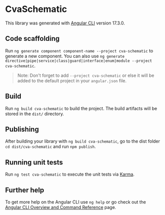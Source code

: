# CvaSchematic

This library was generated with [Angular CLI](https://github.com/angular/angular-cli) version 17.3.0.

## Code scaffolding

Run `ng generate component component-name --project cva-schematic` to generate a new component. You can also use `ng generate directive|pipe|service|class|guard|interface|enum|module --project cva-schematic`.
> Note: Don't forget to add `--project cva-schematic` or else it will be added to the default project in your `angular.json` file. 

## Build

Run `ng build cva-schematic` to build the project. The build artifacts will be stored in the `dist/` directory.

## Publishing

After building your library with `ng build cva-schematic`, go to the dist folder `cd dist/cva-schematic` and run `npm publish`.

## Running unit tests

Run `ng test cva-schematic` to execute the unit tests via [Karma](https://karma-runner.github.io).

## Further help

To get more help on the Angular CLI use `ng help` or go check out the [Angular CLI Overview and Command Reference](https://angular.io/cli) page.

